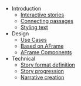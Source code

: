 * Introduction
  * [Interactive stories](introduction/stories.md)
  * [Connecting passages](introduction/links.md)
  * [Styling text](introduction/styling.md)
* Design
  * [Use Cases](design/usecases.md)
  * [Based on AFrame](design/usingaframe.md)
  * [AFrame Components](design/components.md)
* Technical
   * [Story format definition](technical/storyformat.md)
   * [Story progression](technical/progression.md)
   * [Narrative creation](technical/narrative.md)
